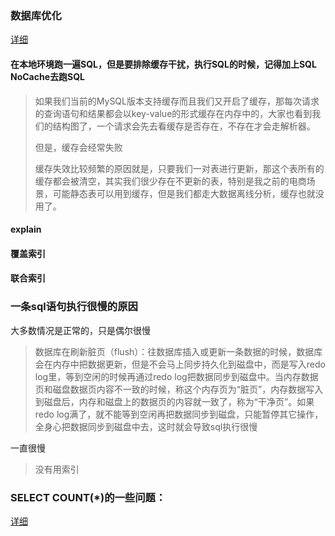 ### 数据库优化
[详细](https://mp.weixin.qq.com/s/e0CqJG2-PCDgKLjQfh02tw)
#### 在本地环境跑一遍SQL，但是要排除缓存干扰，执行SQL的时候，记得加上SQL NoCache去跑SQL
> 如果我们当前的MySQL版本支持缓存而且我们又开启了缓存，那每次请求的查询语句和结果都会以key-value的形式缓存在内存中的，大家也看到我们的结构图了，一个请求会先去看缓存是否存在，不存在才会走解析器。
>
> 但是，缓存会经常失败
>
> 缓存失效比较频繁的原因就是，只要我们一对表进行更新，那这个表所有的缓存都会被清空，其实我们很少存在不更新的表，特别是我之前的电商场景，可能静态表可以用到缓存，但是我们都走大数据离线分析，缓存也就没用了。

#### explain
#### 覆盖索引
#### 联合索引

### 一条sql语句执行很慢的原因
大多数情况是正常的，只是偶尔很慢
>  数据库在刷新脏页（flush）：往数据库插入或更新一条数据的时候，数据库会在内存中把数据更新，但是不会马上同步持久化到磁盘中，而是写入redo log里，等到空闲的时候再通过redo log把数据同步到磁盘中。当内存数据页和磁盘数据页内容不一致的时候，称这个内存页为“脏页”，内存数据写入到磁盘后，内存和磁盘上的数据页的内容就一致了，称为“干净页”。如果redo log满了，就不能等到空闲再把数据同步到磁盘，只能暂停其它操作，全身心把数据同步到磁盘中去，这时就会导致sql执行很慢

一直很慢
> 没有用索引

### SELECT COUNT(*)的一些问题：
[详细](https://mp.weixin.qq.com/s/SNRvdmyS57oWS_CyYKVvSA)
